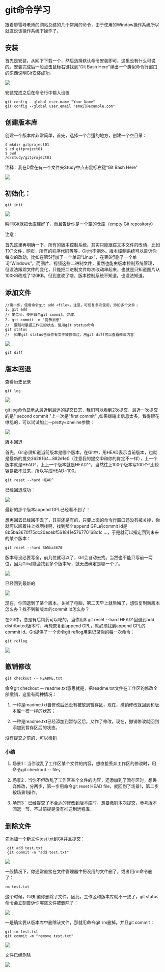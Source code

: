 # git命令学习

跟着廖雪峰老师的网站总结的几个常用的命令，由于使用的Window操作系统所以就直说该操作系统下操作了。

## 安装
首先是安装，从网下下载一个，然后选择默认命令安装即可，这里没有什么可说的。安装完成后一般点击鼠标右键找到"Git Bash Here"弹出一个类似命令行窗口的东西说明Git安装成功。

![](http://oqsrtiv7s.bkt.clouddn.com/1-1.png)

安装完成之后在命令行中输入设置

	git config --global user.name "Your Name"
	git config --global user.email "email@example.com"

## 创建版本库

创建一个版本库非常简单，首先，选择一个合适的地方，创建一个空目录：

	$ mkdir gitproject01
	$ cd gitproject01
	$ pwd
	/d/study/gitproject01

注释：我在D盘在有一个文件夹Study中点击鼠标右键“Git Bash Here”

![](http://oqsrtiv7s.bkt.clouddn.com/1-2.png)

## 初始化：

	git init

![](http://oqsrtiv7s.bkt.clouddn.com/1-3.png)

瞬间Git就把仓库建好了，而且告诉你是一个空的仓库（empty Git repository）

注意：

首先这里再明确一下，所有的版本控制系统，其实只能跟踪文本文件的改动，比如TXT文件，网页，所有的程序代码等等，Git也不例外。版本控制系统可以告诉你每次的改动，比如在第5行加了一个单词“Linux”，在第8行删了一个单词“Windows”。而图片、视频这些二进制文件，虽然也能由版本控制系统管理，但没法跟踪文件的变化，只能把二进制文件每次改动串起来，也就是只知道图片从100KB改成了120KB，但到底改了啥，版本控制系统不知道，也没法知道。

## 添加文件
	
	//第一步，使用命令git add <file>，注意，可反复多次使用，添加多个文件；
	1. git add
	// 第二步，使用命令git commit，完成。
	2. git commit -m "提示消息"
	//  要随时掌握工作区的状态，使用git status命令
 	git status
	//  如果git status告诉你有文件被修改过，用git diff可以查看修改内容

![](http://oqsrtiv7s.bkt.clouddn.com/1-4.png)


	git diff

## 版本回退
查看历史记录

	git log

![](http://oqsrtiv7s.bkt.clouddn.com/1-5.png)

git log命令显示从最近到最远的提交日志，我们可以看到2次提交，最近一次提交的是" second commit
"上一次是"first commit" ,如果嫌输出信息太多，看得眼花缭乱的，可以试试加上--pretty=oneline参数：

![](http://oqsrtiv7s.bkt.clouddn.com/1-6.png)

版本回退

首先，Git必须知道当前版本是哪个版本，在Git中，用HEAD表示当前版本，也就是最新的提交3628164...882e1e0（注意我的提交ID和你的肯定不一样），上一个版本就是HEAD^，上上一个版本就是HEAD^^，当然往上100个版本写100个^比较容易数不过来，所以写成HEAD~100。

	git reset --hard HEAD^

已经回退成功：

![](http://oqsrtiv7s.bkt.clouddn.com/1-7.png)


最新的那个版本append GPL已经看不到了！

想再回去已经回不去了，其实还是有的，只要上面的命令行窗口还没有被关掉，你就可以顺着往上找啊找啊，找到那个append GPL的commit id是8b5ba3670f75dc20ecebf561841e576770168c1c ...，于是就可以指定回到未来的某个版本：
	

	git reset --hard 8b5ba3670

版本号没必要写全，前几位就可以了，Git会自动去找。当然也不能只写前一两位，因为Git可能会找到多个版本号，就无法确定是哪一个了。

![](http://oqsrtiv7s.bkt.clouddn.com/1-8.png)

已经回到最新的

![](http://oqsrtiv7s.bkt.clouddn.com/1-9.png)

现在，你回退到了某个版本，关掉了电脑，第二天早上就后悔了，想恢复到新版本怎么办？找不到新版本的commit id怎么办？

在Git中，总是有后悔药可以吃的。当你用$ git reset --hard HEAD^回退到add distributed版本时，再想恢复到append GPL，就必须找到append GPL的commit id。Git提供了一个命令git reflog用来记录你的每一次命令：

	git reflog


![](http://oqsrtiv7s.bkt.clouddn.com/1-10.png)

## 撤销修改

	git checkout -- README.txt

命令git checkout -- readme.txt意思就是，把readme.txt文件在工作区的修改全部撤销，这里有两种情况：

1. 一种是readme.txt自修改后还没有被放到暂存区，现在，撤销修改就回到和版本库一模一样的状态；

2. 一种是readme.txt已经添加到暂存区后，又作了修改，现在，撤销修改就回到添加到暂存区后的状态。

没有提交之前的，可以撤销

### 小结

1. 场景1：当你改乱了工作区某个文件的内容，想直接丢弃工作区的修改时，用命令git checkout -- file。

2. 场景2：当你不但改乱了工作区某个文件的内容，还添加到了暂存区时，想丢弃修改，分两步，第一步用命令git reset HEAD file，就回到了场景1，第二步按场景1操作。

3. 场景3：已经提交了不合适的修改到版本库时，想要撤销本次提交，参考版本回退一节，不过前提是没有推送到远程库。

## 删除文件
先添加一个新文件test.txt到Git并且提交：

	 git add test.txt
	 git commit -m "add test.txt"

![](http://oqsrtiv7s.bkt.clouddn.com/1-11.png)

一般情况下，你通常直接在文件管理器中把没用的文件删了，或者用rm命令删了：

	rm test.txt

这个时候，Git知道你删除了文件，因此，工作区和版本库就不一致了，git status命令会立刻告诉你哪些文件被删除了：

![](http://oqsrtiv7s.bkt.clouddn.com/1-12.png)

一是确实要从版本库中删除该文件，那就用命令git rm删掉，并且git commit：
	
	git rm test.txt
	git commit -m "remove test.txt"

![](http://oqsrtiv7s.bkt.clouddn.com/1-13.png)

文件已经删除


![](http://oqsrtiv7s.bkt.clouddn.com/1-14.png)

